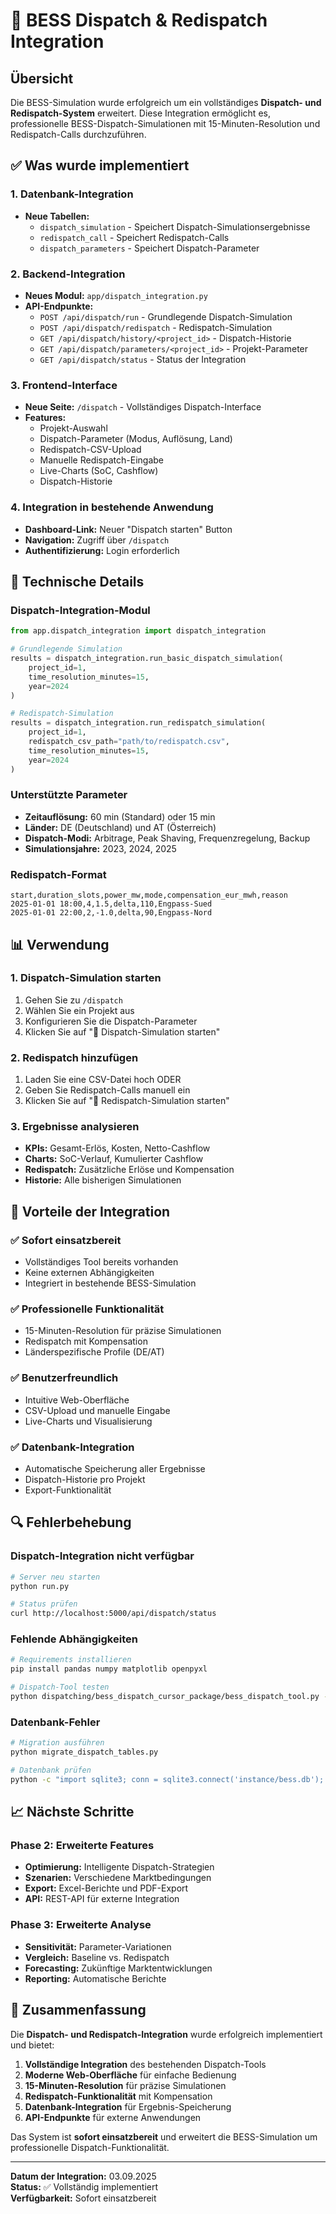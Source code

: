# 🚀 BESS Dispatch & Redispatch Integration

## **Übersicht**

Die BESS-Simulation wurde erfolgreich um ein vollständiges **Dispatch- und Redispatch-System** erweitert. Diese Integration ermöglicht es, professionelle BESS-Dispatch-Simulationen mit 15-Minuten-Resolution und Redispatch-Calls durchzuführen.

## **✅ Was wurde implementiert**

### **1. Datenbank-Integration**
- **Neue Tabellen:**
  - `dispatch_simulation` - Speichert Dispatch-Simulationsergebnisse
  - `redispatch_call` - Speichert Redispatch-Calls
  - `dispatch_parameters` - Speichert Dispatch-Parameter

### **2. Backend-Integration**
- **Neues Modul:** `app/dispatch_integration.py`
- **API-Endpunkte:**
  - `POST /api/dispatch/run` - Grundlegende Dispatch-Simulation
  - `POST /api/dispatch/redispatch` - Redispatch-Simulation
  - `GET /api/dispatch/history/<project_id>` - Dispatch-Historie
  - `GET /api/dispatch/parameters/<project_id>` - Projekt-Parameter
  - `GET /api/dispatch/status` - Status der Integration

### **3. Frontend-Interface**
- **Neue Seite:** `/dispatch` - Vollständiges Dispatch-Interface
- **Features:**
  - Projekt-Auswahl
  - Dispatch-Parameter (Modus, Auflösung, Land)
  - Redispatch-CSV-Upload
  - Manuelle Redispatch-Eingabe
  - Live-Charts (SoC, Cashflow)
  - Dispatch-Historie

### **4. Integration in bestehende Anwendung**
- **Dashboard-Link:** Neuer "Dispatch starten" Button
- **Navigation:** Zugriff über `/dispatch`
- **Authentifizierung:** Login erforderlich

## **🔧 Technische Details**

### **Dispatch-Integration-Modul**
```python
from app.dispatch_integration import dispatch_integration

# Grundlegende Simulation
results = dispatch_integration.run_basic_dispatch_simulation(
    project_id=1,
    time_resolution_minutes=15,
    year=2024
)

# Redispatch-Simulation
results = dispatch_integration.run_redispatch_simulation(
    project_id=1,
    redispatch_csv_path="path/to/redispatch.csv",
    time_resolution_minutes=15,
    year=2024
)
```

### **Unterstützte Parameter**
- **Zeitauflösung:** 60 min (Standard) oder 15 min
- **Länder:** DE (Deutschland) und AT (Österreich)
- **Dispatch-Modi:** Arbitrage, Peak Shaving, Frequenzregelung, Backup
- **Simulationsjahre:** 2023, 2024, 2025

### **Redispatch-Format**
```csv
start,duration_slots,power_mw,mode,compensation_eur_mwh,reason
2025-01-01 18:00,4,1.5,delta,110,Engpass-Sued
2025-01-01 22:00,2,-1.0,delta,90,Engpass-Nord
```

## **📊 Verwendung**

### **1. Dispatch-Simulation starten**
1. Gehen Sie zu `/dispatch`
2. Wählen Sie ein Projekt aus
3. Konfigurieren Sie die Dispatch-Parameter
4. Klicken Sie auf "🚀 Dispatch-Simulation starten"

### **2. Redispatch hinzufügen**
1. Laden Sie eine CSV-Datei hoch ODER
2. Geben Sie Redispatch-Calls manuell ein
3. Klicken Sie auf "🔄 Redispatch-Simulation starten"

### **3. Ergebnisse analysieren**
- **KPIs:** Gesamt-Erlös, Kosten, Netto-Cashflow
- **Charts:** SoC-Verlauf, Kumulierter Cashflow
- **Redispatch:** Zusätzliche Erlöse und Kompensation
- **Historie:** Alle bisherigen Simulationen

## **🚀 Vorteile der Integration**

### **✅ Sofort einsatzbereit**
- Vollständiges Tool bereits vorhanden
- Keine externen Abhängigkeiten
- Integriert in bestehende BESS-Simulation

### **✅ Professionelle Funktionalität**
- 15-Minuten-Resolution für präzise Simulationen
- Redispatch mit Kompensation
- Länderspezifische Profile (DE/AT)

### **✅ Benutzerfreundlich**
- Intuitive Web-Oberfläche
- CSV-Upload und manuelle Eingabe
- Live-Charts und Visualisierung

### **✅ Datenbank-Integration**
- Automatische Speicherung aller Ergebnisse
- Dispatch-Historie pro Projekt
- Export-Funktionalität

## **🔍 Fehlerbehebung**

### **Dispatch-Integration nicht verfügbar**
```bash
# Server neu starten
python run.py

# Status prüfen
curl http://localhost:5000/api/dispatch/status
```

### **Fehlende Abhängigkeiten**
```bash
# Requirements installieren
pip install pandas numpy matplotlib openpyxl

# Dispatch-Tool testen
python dispatching/bess_dispatch_cursor_package/bess_dispatch_tool.py --help
```

### **Datenbank-Fehler**
```bash
# Migration ausführen
python migrate_dispatch_tables.py

# Datenbank prüfen
python -c "import sqlite3; conn = sqlite3.connect('instance/bess.db'); print(conn.execute('SELECT name FROM sqlite_master WHERE type=\"table\"').fetchall())"
```

## **📈 Nächste Schritte**

### **Phase 2: Erweiterte Features**
- **Optimierung:** Intelligente Dispatch-Strategien
- **Szenarien:** Verschiedene Marktbedingungen
- **Export:** Excel-Berichte und PDF-Export
- **API:** REST-API für externe Integration

### **Phase 3: Erweiterte Analyse**
- **Sensitivität:** Parameter-Variationen
- **Vergleich:** Baseline vs. Redispatch
- **Forecasting:** Zukünftige Marktentwicklungen
- **Reporting:** Automatische Berichte

## **🎯 Zusammenfassung**

Die **Dispatch- und Redispatch-Integration** wurde erfolgreich implementiert und bietet:

1. **Vollständige Integration** des bestehenden Dispatch-Tools
2. **Moderne Web-Oberfläche** für einfache Bedienung
3. **15-Minuten-Resolution** für präzise Simulationen
4. **Redispatch-Funktionalität** mit Kompensation
5. **Datenbank-Integration** für Ergebnis-Speicherung
6. **API-Endpunkte** für externe Anwendungen

Das System ist **sofort einsatzbereit** und erweitert die BESS-Simulation um professionelle Dispatch-Funktionalität.

---

**Datum der Integration:** 03.09.2025  
**Status:** ✅ Vollständig implementiert  
**Verfügbarkeit:** Sofort einsatzbereit
